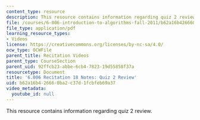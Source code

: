 ```yaml
---
content_type: resource
description: This resource contains information regarding quiz 2 review.
file: /courses/6-006-introduction-to-algorithms-fall-2011/b62a16b426660ba2c37d1fcbfeb69a37_MIT6_006F11_rec18.pdf
file_type: application/pdf
learning_resource_types:
- Videos
license: https://creativecommons.org/licenses/by-nc-sa/4.0/
ocw_type: OCWFile
parent_title: Recitation Videos
parent_type: CourseSection
parent_uid: 92ffcb23-abbe-6cb4-7823-19d55858f37a
resourcetype: Document
title: '6.006 Recitation 18 Notes: Quiz 2 Review'
uid: b62a16b4-2666-0ba2-c37d-1fcbfeb69a37
video_metadata:
  youtube_id: null
---
```

This resource contains information regarding quiz 2 review.
